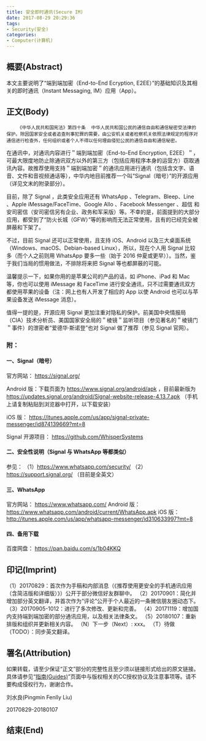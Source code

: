 ```yaml
---
title: 安全即时通讯(Secure IM)
date: 2017-08-29 20:29:36
tags:
- Security(安全)
categories:
- Computer(计算机)
---
```


## 概要(Abstract)

本文主要说明了“端到端加密（End-to-End Ecryption, E2EE）”的基础知识及其相关的即时通讯（Instant Messaging, IM）应用（App）。

## 正文(Body)

        《中华人民共和国宪法》第四十条  中华人民共和国公民的通信自由和通信秘密受法律的保护。除因国家安全或者追查刑事犯罪的需要，由公安机关或者检察机关依照法律规定的程序对通信进行检查外，任何组织或者个人不得以任何理由侵犯公民的通信自由和通信秘密。

在通讯中，对通讯内容进行＂端到端加密（End-to-End Encryption, E2EE）＂，可最大限度地防止除通讯双方以外的第三方（包括应用程序本身的运营方）窃取通讯內容。故推荐使用支持＂端到端加密＂的通讯应用进行通讯（包括含文字、语音、文件和音视频通话等），中华内地目前推荐一个叫“Signal（暗号）”的开源应用（详见文末的附录部分）。

目前，除了 Signal ，此类安全应用还有 WhatsApp 、Telegram、Bleep、Line 、Apple iMessage/FaceTime、Google Allo 、Facebook Messenger 、超信 和 安司密信（安司密信另有企业、政务和军采版）等。不幸的是，前面提到的大部分应用，都受到了“防火长城（GFW）”等的影响而无法正常使用，且有的已经完全被屏蔽和下架了。

不过，目前 Signal 还可以正常使用，且支持 iOS、Android 以及三大桌面系统（Windows、macOS、Debian-based Linux），所以，现在个人用 Signal 比较多（而个人之前则用 WhatsApp 要多一些（始于 2016 仲夏或更早））。当然，鉴于我们当局的惯用做法，不排除将来把 Signal 等也都屏蔽的可能。

温馨提示一下，如果你用的是苹果公司的产品的话，如 iPhone、iPad 和 Mac 等，你也可以使用 iMessage 和 FaceTime 进行安全通讯，只不过需要通讯双方都使用苹果的设备（注：网上也有人开发了相应的 App 以使 Android 也可以与苹果设备发送 iMessage 消息）。

值得一提的是，开源应用 Signal 更加注重对隐私的保护。前美国中央情报局（CIA）技术分析员、美国国家安全局的＂棱镜＂监听项目（参见著名的＂棱镜门＂事件）的泄密者“爱德华·斯诺登”也对 Signal 做了推荐（参见 Signal 官网）。


### 附：

#### 一、Signal（暗号）

官方网站： https://signal.org/

Android 版：下载页面为 https://www.signal.org/android/apk ，目前最新版为 https://updates.signal.org/android/Signal-website-release-4.13.7.apk （手机上请复制粘贴到浏览器中打开，以下载安装）

iOS 版： https://itunes.apple.com/us/app/signal-private-messenger/id874139669?mt=8

Signal 开源项目： https://github.com/WhisperSystems

#### 二、安全性说明（Signal 与 WhatsApp 等都类似）

参见：
（1）https://www.whatsapp.com/security/ 
（2）https://support.signal.org/ （目前是全英文）

#### 三、WhatsApp

官方网站： https://www.whatsapp.com/
Android 版： https://www.whatsapp.com/android/current/WhatsApp.apk
iOS 版： http://itunes.apple.com/us/app/whatsapp-messenger/id310633997?mt=8

#### 四、备用下载

百度网盘： https://pan.baidu.com/s/1b04KKQ

## 印记(Imprint)

（1）20170829：首次作为手稿和内部消息（《推荐使用更安全的手机通讯应用（含简洁版和详细版）》）公开于部分微信好友群聊中。
（2）20170901：简化并增加部分英文翻译，并首次作为“评论”公开于个人最近的一条微信朋友圈动态下。
（3）20170905-1012：进行了多次修改、更新和完善。
（4）20171119：增加国内支持端到端加密的部分通讯应用，以及相关法律条文。
（5）20180107：重新排版和组织并更新相关内容。
（N）下一步（Next）: xxx。
（T）待做（TODO）：同步英文翻译。

## 署名(Attribution)

如果转载，请至少保证“正文”部分的完整性且至少须以链接形式给出的原文链接。
具体请参见“[指南(Guides)](/guides)”页面中与版权相关的CC授权协议及注意事项等。请不要构成侵权行为，谢谢合作。



刘水良(Pingmin Fenlly Liu)

20170829-20180107

## 结束(End)

